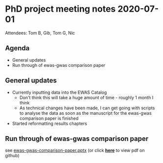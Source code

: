 # PhD project meeting notes 2020-07-01

Attendees: Tom B, Gib, Tom G, Nic

## Agenda

* General updates
* Run through of ewas-gwas comparison paper

## General updates

* Currently inputting data into the EWAS Catalog
	+ Don't think this will take a huge amount of time - roughly 1 month I think
	+ As technical changes have been made, I can get going with scripts to analyse the data as soon as the manuscript for the ewas-gwas comparison paper is finished
* Started reformatting results chapters

## Run through of ewas-gwas comparison paper

see [ewas-gwas-comparison-paper.pptx](ewas-gwas-comparison-paper.pptx) (or click __[here](ewas-gwas-comparison-paper.pdf)__ to view pdf on github)

